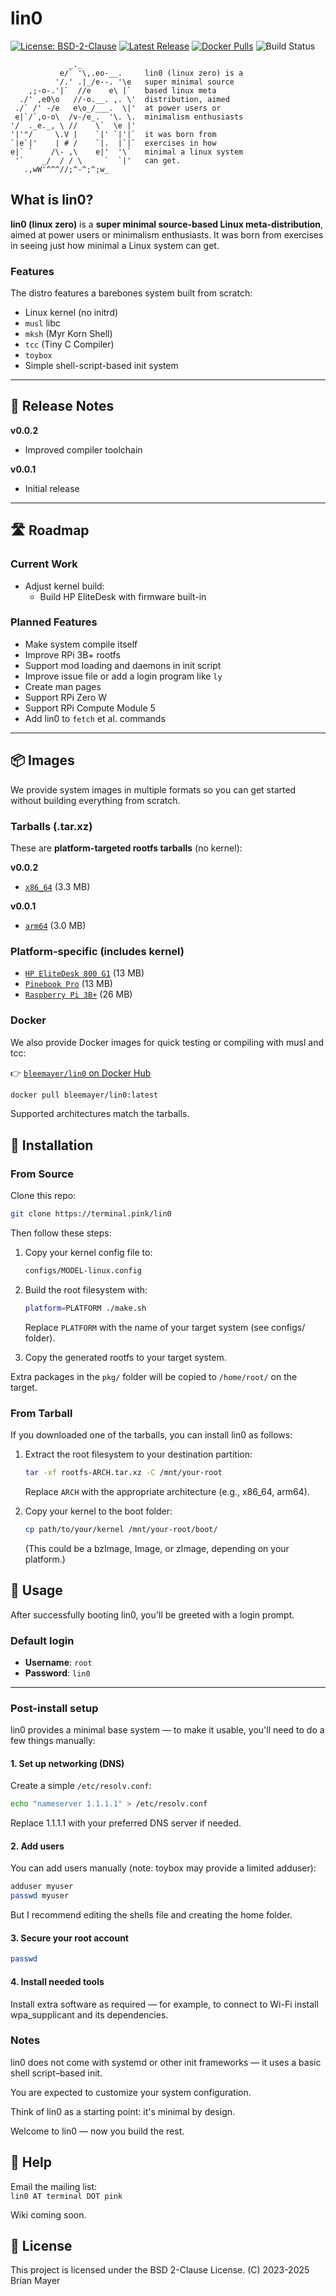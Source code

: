 # lin0

[![License: BSD-2-Clause](https://img.shields.io/badge/license-BSD--2--Clause-blue.svg)](https://opensource.org/licenses/BSD-2-Clause)
[![Latest Release](https://img.shields.io/badge/release-v0.0.2-orange.svg)](#release-notes)
[![Docker Pulls](https://img.shields.io/docker/pulls/bleemayer/lin0)](https://hub.docker.com/r/bleemayer/lin0)
![Build Status](https://img.shields.io/badge/build-manual-lightgrey)

```
             _._
           e/` '\,.eo-__.     lin0 (linux zero) is a
          '/.' .|_/e--. '\e   super minimal source
    ,;-o-.'|`  //e    e\ |`   based linux meta
  ./' ,e0\o   //-o.__. ,. \'  distribution, aimed
 ./` /' -/e   e\o_/___.  \|'  at power users or
 e|`/`,o-o\  /v-/e_.  '\. \.  minimalism enthusiasts
'/  ._e._, \ //    \`  \e |'
'|'"/     \.V |    `|' `|'|`  it was born from
`|e`|'    | # /    `|.  |`|`  exercises in how
e|` `    /\- ,\    e|'  '\`   minimal a linux system
 '`    _/  / / \     `  `|'   can get.
   .,wW'^^^//;^-^;^;w_
```


## What is lin0?

**lin0 (linux zero)** is a **super minimal source-based Linux meta-distribution**, aimed at power users or minimalism enthusiasts. It was born from exercises in seeing just how minimal a Linux system can get.


### Features

The distro features a barebones system built from scratch:

- Linux kernel (no initrd)
- `musl` libc
- `mksh` (Myr Korn Shell)
- `tcc` (Tiny C Compiler)
- `toybox`
- Simple shell-script-based init system

---


## 📝 Release Notes

**v0.0.2**
- Improved compiler toolchain

**v0.0.1**
- Initial release

---


## 🛣️ Roadmap

### Current Work

- Adjust kernel build:
  - Build HP EliteDesk with firmware built-in


### Planned Features

- Make system compile itself
- Improve RPi 3B+ rootfs
- Support mod loading and daemons in init script
- Improve issue file or add a login program like `ly`
- Create man pages
- Support RPi Zero W
- Support RPi Compute Module 5
- Add lin0 to `fetch` et al. commands

---


## 📦 Images

We provide system images in multiple formats so you can get started without building everything from scratch.


### Tarballs (.tar.xz)

These are **platform-targeted rootfs tarballs** (no kernel):

**v0.0.2**
- [`x86_64`](./rootfs-x86_64.tar.xz) (3.3 MB)

**v0.0.1**
- [`arm64`](./rootfs-arm64.tar.xz) (3.0 MB)


### Platform-specific (includes kernel)

- [`HP EliteDesk 800 G1`](./rootfs-hpelitedesk.tar.xz) (13 MB)
- [`Pinebook Pro`](./rootfs-pinebookpro.tar.xz) (13 MB)
- [`Raspberry Pi 3B+`](./rootfs-rpi3b+.tar.xz) (26 MB)


### Docker

We also provide Docker images for quick testing or compiling with musl and tcc:

👉 [`bleemayer/lin0` on Docker Hub](https://hub.docker.com/r/bleemayer/lin0)

```sh
docker pull bleemayer/lin0:latest
```

Supported architectures match the tarballs.


## 🧰 Installation


### From Source

Clone this repo:

```sh
git clone https://terminal.pink/lin0
```

Then follow these steps:

1. Copy your kernel config file to:
    ```sh
    configs/MODEL-linux.config
    ```

2. Build the root filesystem with:
    ```sh
    platform=PLATFORM ./make.sh
    ```
    Replace `PLATFORM` with the name of your target system (see configs/ folder).


3. Copy the generated rootfs to your target system.

Extra packages in the `pkg/` folder will be copied to `/home/root/` on the target.


### From Tarball

If you downloaded one of the tarballs, you can install lin0 as follows:

1. Extract the root filesystem to your destination partition:
    ```sh
    tar -xf rootfs-ARCH.tar.xz -C /mnt/your-root
    ```
    Replace `ARCH` with the appropriate architecture (e.g., x86_64, arm64).

2. Copy your kernel to the boot folder:
    ```sh
    cp path/to/your/kernel /mnt/your-root/boot/
    ```
    (This could be a bzImage, Image, or zImage, depending on your platform.)


## 🚀 Usage

After successfully booting lin0, you'll be greeted with a login prompt.


### Default login

- **Username**: `root`
- **Password**: `lin0`

---


### Post-install setup

lin0 provides a minimal base system — to make it usable, you'll need to do a few things manually:


#### 1. Set up networking (DNS)

Create a simple `/etc/resolv.conf`:

```sh
echo "nameserver 1.1.1.1" > /etc/resolv.conf
```

Replace 1.1.1.1 with your preferred DNS server if needed.


#### 2. Add users

You can add users manually (note: toybox may provide a limited adduser):

```sh
adduser myuser
passwd myuser
```

But I recommend editing the shells file and creating the home folder.


#### 3. Secure your root account

```sh
passwd
```


#### 4. Install needed tools

Install extra software as required — for example, to connect to Wi-Fi install wpa_supplicant and its dependencies.



### Notes

lin0 does not come with systemd or other init frameworks — it uses a basic shell script–based init.

You are expected to customize your system configuration.

Think of lin0 as a starting point: it's minimal by design.

Welcome to lin0 — now you build the rest.


## 🙋 Help

Email the mailing list:  
`lin0 AT terminal DOT pink`

Wiki coming soon.


## 📜 License

This project is licensed under the BSD 2-Clause License.
(C) 2023-2025 Brian Mayer
